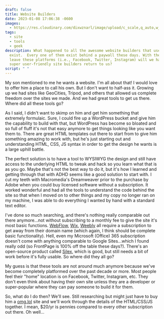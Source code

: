 ```yaml
---
draft: false
title: Website Builders
date: 2023-01-08 17:06:38 -0600
images:
  - https://res.cloudinary.com/dixwznarl/image/upload/c_scale,q_auto,w_1920/v1673221963/notebook/photo-1522542550221-31fd19575a2d.jpg
tags:
  - site
  - tools
  - geek
description: What happened to all the awesome website builders that used to
  exist.  Every one of them exist behind a paywall these days. With the push to
  leave these platforms (i.e., Facebook, Twitter, Instagram) will we have the
  super user-friendly site builders return to us?
script: " "
---
```

My son mentioned to me he wants a website.  I'm all about that!  I would love to offer him a place to call his own.  But I don't want to half-ass it.  Growing up we had sites like GeoCities, Tripod, and others that allowed us complete freedom over the sites we made.  And we had great tools to get us there.  Where did all these tools go?

A﻿s I said, I didn't want to skimp on him and get him something that extremely formulaic.  Sure, I could fire up a WordPress bucket and give him the capability to build with that, but WordPress has become so bloated and so full of fluff it's not that easy anymore to get things looking like you want them to.  There are great HTML templates out there to start from to give him something amazing to work with, but he's just starting out and understanding HTML, CSS, JS syntax in order to get the design he wants is a large uphill battle.

The perfect solution is to have a tool to WYSIWYG the design and still have access to the underlying HTML to tweak and hack so you learn what that is as you go.  Maybe that's not the best way to do it, but it's how I learned and getting through that with ADHD seems like a good solution to start with.  I cut my teeth with Macromedia's Dreamweaver prior to the purchase by Adobe when you could buy licensed software without a subscription.  It worked wonderful and had all the tools to understand the code behind the site so that when I moved on to other things and my copy no longer ran on my machine, I was able to do everything I wanted by hand with a standard text editor.

I've done so much searching, and there's nothing really comparable out there anymore...not without subscribing to a monthly fee to give the site it's most basic functions.  [WebFlow](https://www.webflow.com/), [Wix](https://wix.com/), [Weebly](https://weebly.com/) all require a subscription to get away from their domain name (which again, I think should be complete basic functionality).  Hell, even my Microsoft (Office) 365 subscription doesn't come with anything comparable to Google Sites...which I found really odd (so FrontPage is 100% off the table these days?).  There's an open-source product called [Silex](https://www.silex.me/), which is good, but still needs a bit of work before it's fully usable.  So where did they all go?

My guess is that these tools are not around much anymore because we've become completely platformed over the past decade or more.  Most people feel their "home" location is on Facebook, Twitter, Instagram, etc.  They don't even think about having their own site unless they are a developer or super-popular where they can pay someone to build it for them.

So, what do I do then?  We'll see.  Still researching but might just have to buy him a [omg.lol](https://home.omg.lol/referred-by/trae) site and we'll work through the details of the HTML/CSS/JS together.  I mean, $20/yr is pennies compared to every other subscription out there.  Oh well...